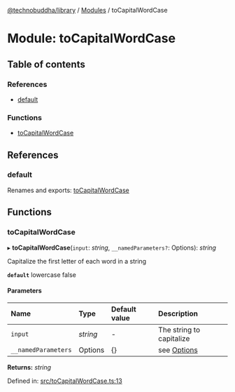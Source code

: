 [@technobuddha/library](../../README.md) / [Modules](../Modules.md) / toCapitalWordCase

# Module: toCapitalWordCase

## Table of contents

### References

- [default](tocapitalwordcase.md#default)

### Functions

- [toCapitalWordCase](tocapitalwordcase.md#tocapitalwordcase)

## References

### default

Renames and exports: [toCapitalWordCase](tocapitalwordcase.md#tocapitalwordcase)

## Functions

### toCapitalWordCase

▸ **toCapitalWordCase**(`input`: *string*, `__namedParameters?`: Options): *string*

Capitalize the first letter of each word in a string

**`default`** lowercase false

#### Parameters

| Name | Type | Default value | Description |
| :------ | :------ | :------ | :------ |
| `input` | *string* | - | The string to capitalize |
| `__namedParameters` | Options | {} | see [Options](almostequals.md#options) |

**Returns:** *string*

Defined in: [src/toCapitalWordCase.ts:13](https://github.com/technobuddha/hill.software/blob/65b5e5d/packages/library/src/toCapitalWordCase.ts#L13)
